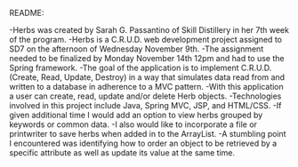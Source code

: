 README:

-Herbs was created by Sarah G. Passantino of Skill Distillery in her 7th week of the program. 
-Herbs is a C.R.U.D. web development project assigned to SD7 on the afternoon of Wednesday November 9th. 
-The assignment needed to be finalized by Monday November 14th 12pm and had to use the Spring framework. 
-The goal of the application is to implement C.R.U.D. (Create, Read, Update, Destroy) in a way that simulates data read from and written to a database in adherence to a MVC pattern.
-With this application a user can create, read, update and/or delete Herb objects.
-Technologies involved in this project include Java, Spring MVC, JSP, and HTML/CSS.
-If given additional time I would add an option to view herbs grouped by keywords or common data.
-I also would like to incorporate a file or printwriter to save herbs when added in to the ArrayList.
-A stumbling point I encountered was identifying how to order an object to be retrieved by a specific attribute as well as update its value at the same time.